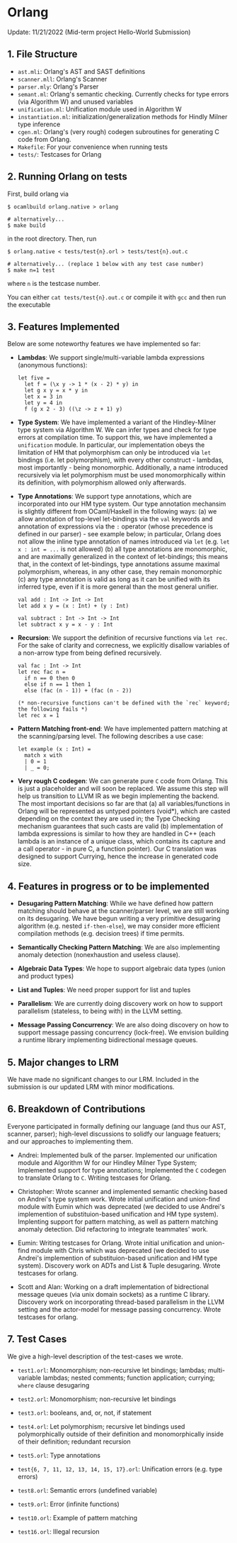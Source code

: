 # Orlang

Update: 11/21/2022 (Mid-term project Hello-World Submission)

## 1. File Structure
- `ast.mli`: Orlang's AST and SAST definitions
- `scanner.mll`: Orlang's Scanner
- `parser.mly`: Orlang's Parser
- `semant.ml`: Orlang's semantic checking. Currently checks for type errors (via Algorithm W) and unused variables
- `unification.ml`: Unification module used in Algorithm W
- `instantiation.ml`: initialization/generalization methods for Hindly Milner type inference
- `cgen.ml`: Orlang's (very rough) codegen subroutines for generating C code from Orlang.
- `Makefile`: For your convenience when running tests
- `tests/`: Testcases for Orlang

## 2. Running Orlang on tests
First, build orlang via
```
$ ocamlbuild orlang.native > orlang

# alternatively...
$ make build
```
in the root directory. Then, run
```
$ orlang.native < tests/test{n}.orl > tests/test{n}.out.c

# alternatively... (replace 1 below with any test case number)
$ make n=1 test
```
where `n` is the testcase number.

You can either `cat tests/test{n}.out.c` or compile it with `gcc` and then run the executable

## 3. Features Implemented
Below are some noteworthy features we have implemented so far:
- **Lambdas**: We support single/multi-variable lambda expressions (anonymous functions):
  ```
  let five =
    let f = (\x y -> 1 * (x - 2) * y) in 
    let g x y = x * y in
    let x = 3 in
    let y = 4 in
    f (g x 2 - 3) ((\z -> z + 1) y)
  ```

- **Type System**: We have implemented a variant of the Hindley-Milner type system via Algorithm W. We can infer
  types and check for type errors at compilation time. To support this, we have implemented a `unification` module. 
  In particular, our implementation obeys the limitation of HM that polymorphism can only be introduced via `let` 
  bindings (i.e. let polymorphism), with every other construct - lambdas, most importantly - being monomorphic. Additionally, 
  a name introduced recursively via let polymorphism must be used monomorphically within its definition, with polymorphism allowed only
  afterwards.

- **Type Annotations**: We support type annotations, which are incorporated into our HM type system. Our type annotation
  mechansim is slightly different from OCaml/Haskell in the following ways: (a) we allow annotation of top-level let-bindings 
  via the `val` keywords and annotation of expressions via the `:` operator (whose precedence is defined in our parser) - see example below; in
  particular, Orlang does not allow the inline type annotation of names introduced via `let` (e.g. `let x : int = ...` is not allowed) 
  (b) all type annotations are monomorphic, and are maximally generalized in the context of let-bindings; this means that, in the context of
  let-bindings, type annotations assume maximal polymorphism, whereas, in any other case, they remain monomorphic (c) any type annotation is
  valid as long as it can be unified with its inferred type, even if it is more general than the most general unifier.

  ```
  val add : Int -> Int -> Int
  let add x y = (x : Int) + (y : Int)

  val subtract : Int -> Int -> Int
  let subtract x y = x - y : Int
  ```

- **Recursion**: We support the definition of  recursive functions via `let rec`. For the sake of clarity and correcness, we explicitly disallow
  variables of a non-arrow type from being defined recursively.
  ```
  val fac : Int -> Int
  let rec fac n = 
    if n == 0 then 0
    else if n == 1 then 1
    else (fac (n - 1)) + (fac (n - 2))

  (* non-recursive functions can't be defined with the `rec` keyword; the following fails *)
  let rec x = 1
  ```

- **Pattern Matching front-end**: We have implemented pattern matching at the scanning/parsing level. The following describes a
  use case:
  ```
  let example (x : Int) =
    match x with
    | 0 = 1
    | _ = 0;
  ```

- **Very rough C codegen**: We can generate pure `C` code from Orlang. This is just a placeholder and will soon be replaced. We assume
this step will help us transition to LLVM IR as we begin implementing the backend. The most important decisions so far are that (a)
all variables/functions in Orlang will be represented as untyped pointers (void*), which are casted depending on the context they are used in;
the Type Checking mechanism guarantees that such casts are valid (b) implementation of lambda expressions is similar to how they are handled
in C++ (each lambda is an instance of a unique class, which contains its capture and a call operator - in pure C, a function pointer). Our C
translation was designed to support Currying, hence the increase in generated code size.


## 4. Features in progress or to be implemented
- **Desugaring Pattern Matching**: While we have defined how pattern matching
should behave at the scanner/parser level, we are still working on its desugaring. We have begun writing
a very primitive desugaring algorithm (e.g. nested `if-then-else`), we may consider more efficient
compilation methods (e.g. decision trees) if time permits. 

- **Semantically Checking Pattern Matching**: We are also implementing anomaly detection (nonexhaustion and useless clause).

- **Algebraic Data Types**: We hope to support algebraic data types (union and product types) 

- **List and Tuples**: We need proper support for list and tuples

- **Parallelism**: We are currently doing discovery work on how to support parallelism (stateless, to being with)
in the LLVM setting.

- **Message Passing Concurrency**: We are also doing discovery on how to support message passing concurrency (lock-free).
We envision building a runtime library implementing bidirectional message queues.

## 5. Major changes to LRM
We have made no significant changes to our LRM. Included in the submission is our updated LRM with minor modifications.

## 6. Breakdown of Contributions
Everyone participated in formally defining our language (and thus our AST, scanner, parser); high-level discussions to solidfy our language featuers; and our approaches to implementing them. 

- Andrei: Implemented bulk of the parser. Implemented our unification module and Algorithm W for our Hindley Milner Type System; Implemented support for type annotations; Implemented the `C` codegen to translate Orlang to `C`. Writing testcases for Orlang. 

- Christopher: Wrote scanner and implemented semantic checking based on Andrei's type system work. Wrote initial unification and union-find module with Eumin which was deprecated (we decided to use Andrei's implemention of substituion-based unification and HM type system). Implenting support for pattern matching, as well as pattern matching anomaly detection. Did refactoring to integrate teammates' work.

- Eumin: Writing testcases for Orlang. Wrote initial unification and union-find module with Chris which was deprecated (we decided to use Andrei's implemention of substituion-based unification and HM type system). Discovery work on ADTs and List & Tuple desugaring. Wrote testcases for orlang. 

- Scott and Alan: Working on a draft implementation of bidrectional message queues (via unix domain sockets) as a runtime C library. Discovery work on incorporating thread-based parallelism in the LLVM setting and the actor-model for message passing concurrency. Wrote testcases for orlang. 

## 7. Test Cases
We give a high-level description of the test-cases we wrote.
- `test1.orl`: Monomorphism; non-recursive let bindings; lambdas; multi-variable lambdas; nested comments; function application; currying; `where` clause desugaring

- `test2.orl`: Monomorphism; non-recursive let bindings

- `test3.orl`: booleans, and, or, not, if statement 

- `test4.orl`: Let polymorphism; recursive let bindings used polymorphically outside of their definition and monomorphically inside of their definition; redundant recursion

- `test5.orl`: Type annotations

- `test{6, 7, 11, 12, 13, 14, 15, 17}.orl`: Unification errors (e.g. type errors)

- `test8.orl`: Semantic errors (undefined variable)

- `test9.orl`: Error (infinite functions)

- `test10.orl`: Example of pattern matching

- `test16.orl`: Illegal recursion

